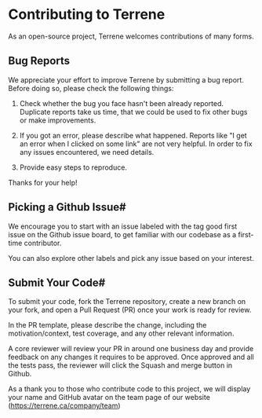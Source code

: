 # Contributing to Terrene
As an open-source project, Terrene welcomes contributions of many forms.

## Bug Reports

We appreciate your effort to improve Terrene by submitting a bug report. Before doing so, please check the following things:

1. Check whether the bug you face hasn't been already reported. Duplicate reports take us time, that we could be used to fix other bugs or make improvements.

2. If you got an error, please describe what happened. Reports like "I get an error when I clicked on some link" are not very helpful. In order to fix any issues encountered, we need details.

3. Provide easy steps to reproduce.

Thanks for your help!

## Picking a Github Issue#
We encourage you to start with an issue labeled with the tag good first issue on the Github issue board, to get familiar with our codebase as a first-time contributor.

You can also explore other labels and pick any issue based on your interest.

## Submit Your Code#
To submit your code, fork the Terrene repository, create a new branch on your fork, and open a Pull Request (PR) once your work is ready for review.

In the PR template, please describe the change, including the motivation/context, test coverage, and any other relevant information.

A core reviewer will review your PR in around one business day and provide feedback on any changes it requires to be approved. Once approved and all the tests pass, the reviewer will click the Squash and merge button in Github.

As a thank you to those who contribute code to this project, we will display your name and GitHub avatar on the team page of our website (https://terrene.ca/company/team)
